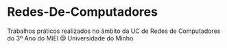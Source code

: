 # Redes-De-Computadores
Trabalhos práticos realizados no âmbito da UC de Redes de Computadores do 3º Ano do MiEI @ Universidade do Minho
